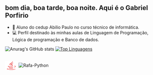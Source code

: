 ## bom dia, boa tarde, boa noite. Aqui é o Gabriel Porfirio

- 🥸 Aluno do cedup Abilio Paulo no curso técnico de informática.
- 💻 Perfil destinado às minhas aulas de Linguagem de Programação, Lógica de programação e Banco de dados.
  
![Anurag's GitHub stats](https://github-readme-stats.vercel.app/api?username=patohomonimo&theme=radical&show_icons=true)
[![Top Linguagens](https://github-readme-stats.vercel.app/api/top-langs/?username=patohomonimo&layout=compact)](https://github.com/anuraghazra/github-readme-stats)

<div style="display: inline_block"><br>
  <img align="center" alt="Rafa-Js" height="30" width="40" src="https://raw.githubusercontent.com/devicons/devicon/master/icons/java/java-plain.svg">
 


  <img align="center" alt="Rafa-Python" height="30" width="40" src="https://cdn.jsdelivr.net/gh/devicons/devicon@latest/icons/canva/canva-original.svg" />
          
</div>
 <br><br>
 
<div> 
